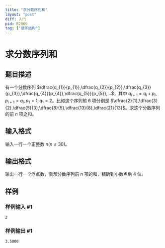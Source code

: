 ```yaml
---
title: "求分数序列和"
layout: "post"
diff: 入门
pid: B2069
tag: ['循环结构']
---
```

# 求分数序列和
## 题目描述

有一个分数序列 $\dfrac{q_{1}}{p_{1}},\dfrac{q_{2}}{p_{2}},\dfrac{q_{3}}{p_{3}},\dfrac{q_{4}}{p_{4}},\dfrac{q_{5}}{p_{5}},...$，其中 $q_{i+1}=q_{i}+p_{i}, p_{i+1}=q_{i},p_{1}=1,q_{1}=2$。比如这个序列前  $6$ 项分别是 $\dfrac{2}{1},\dfrac{3}{2},\dfrac{5}{3},\dfrac{8}{5},\dfrac{13}{8},\dfrac{21}{13}$。求这个分数序列的前 $n$ 项之和。
## 输入格式

输入一行一个正整数 $n(n\leq 30)$。
## 输出格式

输出一行一个浮点数，表示分数序列前 $n$ 项的和，精确到小数点后 $4$ 位。
## 样例

### 样例输入 #1
```
2
```
### 样例输出 #1
```
3.5000
```
